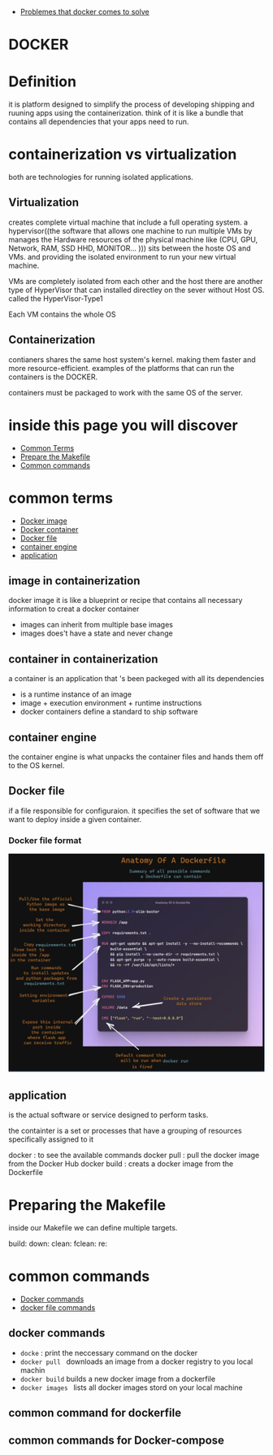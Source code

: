 
- [Problemes that docker comes to solve](problemes.md)

# DOCKER
# Definition
it is platform designed to simplify the process of developing shipping and ruuning apps using the containerization. think of it is like a bundle that contains all dependencies that your apps need to run.


# containerization vs virtualization
both are technologies for running isolated applications.

## Virtualization
creates complete virtual machine that include a full operating system. a hypervisor((the software that allows one machine to run multiple VMs by  manages the Hardware resources of the physical machine like (CPU, GPU, Network, RAM, SSD HHD, MONITOR... ))) sits between the hoste OS and VMs. and providing the isolated environment to run your new virtual machine.

VMs are completely isolated from each other and the host
there are another type of HyperVisor that can installed directley on the sever without Host OS. called the HyperVisor-Type1

Each VM contains the whole OS

## Containerization
contianers shares the same host system's kernel. making them faster and more resource-efficient.
examples of the platforms that can run the containers is the DOCKER.

containers must be packaged to work with the same OS of the server.

# inside this page you will discover
- [Common Terms](#common-terms)
- [Prepare the Makefile](#preparing-the-makefile)
- [Common commands](#common-commands)

# common terms
- [Docker image](#docker-image)
- [Docker container](#docker-container)
- [Docker file](#docker-file)
- [container engine](#container-engine)
- [application](#application)

## image in containerization
docker image it is like a blueprint or recipe that contains all necessary information to creat a docker container
- images can inherit from multiple base images 
- images does't have a state and never change


## container in containerization
a container is an application that 's been packeged with all its dependencies

- is a runtime instance of an image
- image + execution environment + runtime instructions
- docker containers define a standard to ship software

## container engine
the container engine is what unpacks the container files and hands them off to the OS kernel. 

## Docker file 
if a file responsible for configuraion. it specifies the set of software that we want to deploy inside a given container.
### Docker file format
![basic commands](./BasicDockerCommands.png)


## application
is the actual software or service designed to perform tasks.

the containter is a set or processes that have a grouping of resources specifically assigned to it

docker : to see the available commands
docker pull : pull the docker image from the Docker Hub
docker build : creats a docker image from the Dockerfile

# Preparing the Makefile 
inside our Makefile we can define multiple targets.

build:
down:
clean:
fclean:
re:

# common commands
- [Docker commands](#docker-commands)
- [docker file commands](#common-command-for-dockerfile)
## docker commands
- `docke` : print the neccessary command on the docker
- `docker pull `  downloads an image from a docker registry to you local machin
- `docker build`  builds a new docker image from a dockerfile
- `docker images ` lists all docker images stord on your local machine
## common command for dockerfile

## common commands for Docker-compose



